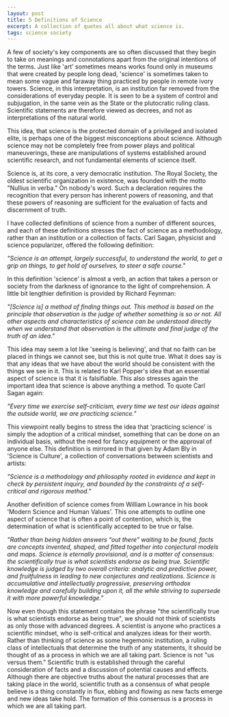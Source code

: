 ```yaml
---
layout: post
title: 5 Definitions of Science
excerpt: A collection of quotes all about what science is.
tags: science society
---
```


A few of society's key components are so often discussed that they begin to take on meanings and connotations apart from the original intentions of the terms. Just like 'art' sometimes means works found only in museums that were created by people long dead, 'science' is sometimes taken to mean some vague and faraway thing practiced by people in remote ivory towers. Science, in this interpretation, is an institution far removed from the considerations of everyday people. It is seen to be a system of control and subjugation, in the same vein as the State or the plutocratic ruling class. Scientific statements are therefore viewed as decrees, and not as interpretations of the natural world.

This idea, that science is the protected domain of a privileged and isolated elite, is perhaps one of the biggest misconceptions about science. Although science may not be completely free from power plays and political maneuverings, these are manipulations of systems established around scientific research, and not fundamental elements of science itself. 

Science is, at its core, a very democratic institution. The Royal Society, the oldest scientific organization in existence, was founded with the motto "Nullius in verba." On nobody's word. Such a declaration requires the recognition that every person has inherent powers of reasoning, and that these powers of reasoning are sufficient for the evaluation of facts and discernment of truth. 

I have collected definitions of science from a number of different sources, and each of these definitions stresses the fact of science as a methodology, rather than an institution or a collection of facts. Carl Sagan, physicist and science popularizer, offered the following definition:

*"Science is an attempt, largely successful, to understand the world, to get a grip on things, to get hold of ourselves, to steer a safe course."*

In this definition 'science' is almost a verb, an action that takes a person or society from the darkness of ignorance to the light of comprehension. A little bit lengthier definition is provided by Richard Feynman:

*"[Science is] a method of finding things out. This method is based on the principle that observation is the judge of whether something is so or not. All other aspects and characteristics of science can be understood directly when we understand that observation is the ultimate and final judge of the truth of an idea."*

This idea may seem a lot like 'seeing is believing', and that no faith can be placed in things we cannot see, but this is not quite true. What it does say is that any ideas that we have about the world should be consistent with the things we see in it. This is related to Karl Popper's idea that an essential aspect of science is that it is falsifiable. This also stresses again the important idea that science is above anything a method. To quote Carl Sagan again:

*"Every time we exercise self-criticism, every time we test our ideas against the outside world, we are practicing science."*

This viewpoint really begins to stress the idea that 'practicing science' is simply the adoption of a critical mindset, something that can be done on an individual basis, without the need for fancy equipment or the approval of anyone else. This definition is mirrored in that given by Adam Bly in 'Science is Culture', a collection of conversations between scientists and artists:

*"Science is a methodology and philosophy rooted in evidence and kept in check by persistent inquiry, and bounded by the constraints of a self-critical and rigorous method."*

Another definition of science comes from William Lowrance in his book 'Modern Science and Human Values'. This one attempts to outline one aspect of science that is often a point of contention, which is, the determination of what is scientifically accepted to be true or false.

*"Rather than being hidden answers “out there” waiting to be found, facts are concepts invented, shaped, and fitted together into conjectural models and maps. Science is eternally provisional, and is a matter of consensus: the scientifically true is what scientists endorse as being true. Scientific knowledge is judged by two overall criteria: analytic and predictive power, and fruitfulness in leading to new conjectures and realizations. Science is accumulative and intellectually progressive, preserving orthodox knowledge and carefully building upon it, all the while striving to supersede it with more powerful knowledge."*

Now even though this statement contains the phrase "the scientifically true is what scientists endorse as being true", we should not think of scientists as only those with advanced degrees. A scientist is anyone who practices a scientific mindset, who is self-critical and analyzes ideas for their worth. Rather than thinking of science as some hegemonic institution, a ruling class of intellectuals that determine the truth of any statements, it should be thought of as a process in which we are all taking part. Science is not "us versus them." Scientific truth is established through the careful consideration of facts and a discussion of potential causes and effects. Although there are objective truths about the natural processes that are taking place in the world, scientific truth as a consensus of what people believe is a thing constantly in flux, ebbing and flowing as new facts emerge and new ideas take hold. The formation of this consensus is a process in which we are all taking part.
